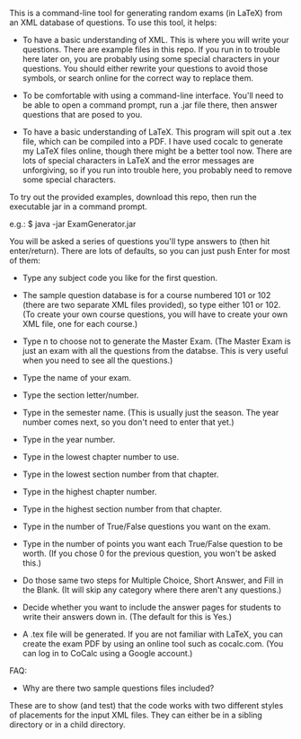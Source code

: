 This is a command-line tool for generating random exams (in LaTeX) from an XML database of questions.  To use this tool, it helps:

  * To have a basic understanding of XML.  This is where you will write your questions.  There are example files in this repo.  If you run in to trouble here later on, you are probably using some special characters in your questions.  You should either rewrite your questions to avoid those symbols, or search online for the correct way to replace them.
  
  * To be comfortable with using a command-line interface.  You'll need to be able to open a command prompt, run a .jar file there, then answer questions that are posed to you.
  
  * To have a basic understanding of LaTeX.  This program will spit out a .tex file, which can be compiled into a PDF.  I have used cocalc to generate my LaTeX files online, though there might be a better tool now.  There are lots of special characters in LaTeX and the error messages are unforgiving, so if you run into trouble here, you probably need to remove some special characters.
  

To try out the provided examples, download this repo, then run the executable jar in a command prompt.

e.g.:
$ java -jar ExamGenerator.jar

You will be asked a series of questions you'll type answers to (then hit enter/return).  There are lots of defaults, so you can just push Enter for most of them:

  * Type any subject code you like for the first question.

  * The sample question database is for a course numbered 101 or 102 (there are two separate XML files provided), so type either 101 or 102.  (To create your own course questions, you will have to create your own XML file, one for each course.)
  
  * Type n to choose not to generate the Master Exam.  (The Master Exam is just an exam with all the questions from the databse.  This is very useful when you need to see all the questions.) 
  
  * Type the name of your exam.
  
  * Type the section letter/number.
  
  * Type in the semester name.  (This is usually just the season.  The year number comes next, so you don't need to enter that yet.)
  
  * Type in the year number.
  
  * Type in the lowest chapter number to use.
  
  * Type in the lowest section number from that chapter. 
  
  * Type in the highest chapter number.
  
  * Type in the highest section number from that chapter.
  
  * Type in the number of True/False questions you want on the exam.
  
  * Type in the number of points you want each True/False question to be worth.  (If you chose 0 for the previous question, you won't be asked this.)
  
  * Do those same two steps for Multiple Choice, Short Answer, and Fill in the Blank.  (It will skip any category where there aren't any questions.)
  
  * Decide whether you want to include the answer pages for students to write their answers down in.  (The default for this is Yes.)
  
  * A .tex file will be generated.  If you are not familiar with LaTeX, you can create the exam PDF by using an online tool such as cocalc.com.  (You can log in to CoCalc using a Google account.)
  
  
FAQ:

  * Why are there two sample questions files included?
  
  These are to show (and test) that the code works with two different styles of placements for the input XML files.  They can either be in a sibling directory or in a child directory.
  
